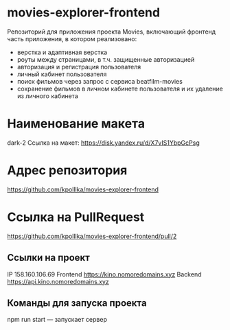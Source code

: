 # movies-explorer-frontend
Репозиторий для приложения проекта Movies, включающий фронтенд часть приложения, в котором реализовано:
- верстка и адаптивная верстка 
- роуты между страницами, в т.ч. защищенные авторизацией
- авторизация и регистрация пользователя
- личный кабинет пользователя
- поиск фильмов через запрос с сервиса beatfilm-movies
- сохранение фильмов в личном кабинете пользователя и их удаление из личного кабинета

# Наименование макета
dark-2
Ссылка на макет: https://disk.yandex.ru/d/X7vIS1YbpGcPsg

# Адрес репозитория
https://github.com/kpolllka/movies-explorer-frontend

# Ссылка на PullRequest
https://github.com/kpolllka/movies-explorer-frontend/pull/2

## Ссылки на проект
IP 158.160.106.69
Frontend https://kino.nomoredomains.xyz
Backend https://api.kino.nomoredomains.xyz

## Команды для запуска проекта
npm run start — запускает сервер